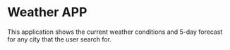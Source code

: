 # Weather APP
This application shows the current weather conditions and 5-day forecast for any city that the user search for.
